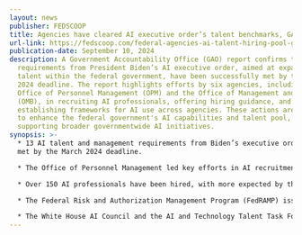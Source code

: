 ```yaml
---
layout: news
publisher: FEDSCOOP
title: Agencies have cleared AI executive order’s talent benchmarks, GAO says
url-link: https://fedscoop.com/federal-agencies-ai-talent-hiring-pool-gao-report/
publication-date: September 10, 2024
description: A Government Accountability Office (GAO) report confirms that key
  requirements from President Biden’s AI executive order, aimed at expanding AI
  talent within the federal government, have been successfully met by the March
  2024 deadline. The report highlights efforts by six agencies, including the
  Office of Personnel Management (OPM) and the Office of Management and Budget
  (OMB), in recruiting AI professionals, offering hiring guidance, and
  establishing frameworks for AI use across agencies. These actions are intended
  to enhance the federal government's AI capabilities and talent pool,
  supporting broader governmentwide AI initiatives.
synopsis: >-
  * 13 AI talent and management requirements from Biden’s executive order were
  met by the March 2024 deadline.

  * The Office of Personnel Management led key efforts in AI recruitment and hiring guidance.

  * Over 150 AI professionals have been hired, with more expected by the end of summer 2024.

  * The Federal Risk and Authorization Management Program (FedRAMP) issued a framework prioritizing generative AI tools.

  * The White House AI Council and the AI and Technology Talent Task Force are overseeing federal AI efforts.
---
```

